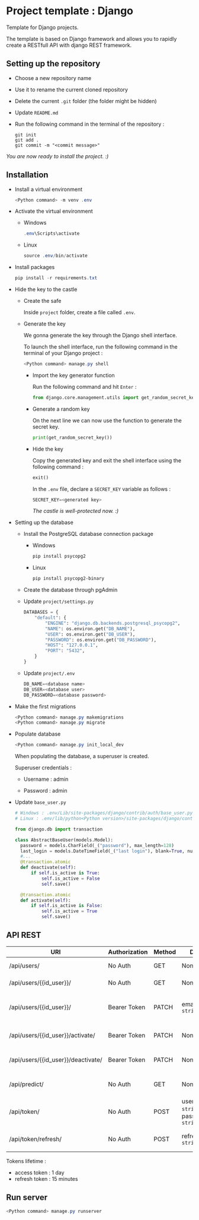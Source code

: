 # Project template : Django

Template for Django projects.

The template is based on Django framework and allows you to rapidly create a RESTfull API with django REST framework.

## Setting up the repository

- Choose a new repository name

- Use it to rename the current cloned repository

- Delete the current `.git` folder (the folder might be hidden)

- Update `README.md`

- Run the following command in the terminal of the repository :
  
  ```git
  git init
  git add .
  git commit -m "<commit message>"
  ```

*You are now ready to install the project. :)*

## Installation

- Install a virtual environment
  
  ```powershell
  <Python command> -m venv .env
  ```

- Activate the virtual environment
  
  - Windows
    
    ```powershell
    .env\Scripts\activate
    ```
  
  - Linux
    
    ```powershell
    source .env/bin/activate
    ```

- Install packages
  
  ```powershell
  pip install -r requirements.txt
  ```

- Hide the key to the castle
  
  - Create the safe
    
    Inside `project` folder, create a file called `.env`.
  
  - Generate the key
    
    We gonna generate the key through the Django shell interface.
    
    To launch the shell interface, run the following command in the terminal of your Django project :
    
    ```powershell
    <Python command> manage.py shell
    ```
    
    - Import the key generator function
      
      Run the following command and hit `Enter` :
      
      ```python
      from django.core.management.utils import get_random_secret_key
      ```
    
    - Generate a random key
      
      On the next line we can now use the function to generate the secret key.
      
      ```python
      print(get_random_secret_key())
      ```
    
    - Hide the key
      
      Copy the generated key and exit the shell interface using the following command :
      
      ```python
      exit()
      ```
      
      In the `.env` file, declare a `SECRET_KEY` variable as follows :
      
      ```python
      SECRET_KEY=<generated key>
      ```
      
      *The castle is well-protected now. :)*

- Setting up the database
  
  - Install the PostgreSQL database connection package
    
    - Windows
      
      ```powershell
      pip install psycopg2
      ```
    
    - Linux
      
      ```powershell
      pip install psycopg2-binary
      ```
  
  - Create the database through pgAdmin
  
  - Update `project/settings.py`
    
    ```python
    DATABASES = {
        "default": {
            "ENGINE": "django.db.backends.postgresql_psycopg2",
            "NAME": os.environ.get("DB_NAME"),
            "USER": os.environ.get("DB_USER"),
            "PASSWORD": os.environ.get("DB_PASSWORD"),
            "HOST": "127.0.0.1",
            "PORT": "5432",
        }
    }
    ```
  
  - Update `project/.env`
    
    ```python
    DB_NAME=<database name>
    DB_USER=<database user>
    DB_PASSWORD=<database password>
    ```

- Make the first migrations
  
  ```powershell
  <Python command> manage.py makemigrations
  <Python command> manage.py migrate
  ```

- Populate database
  
  ```powershell
  <Python command> manage.py init_local_dev
  ```
  
  When populating the database, a superuser is created.
  
  Superuser credentials :
  
  - Username : admin
  
  - Password : admin

- Update `base_user.py`
  
  ```python
  # Windows : .env/Lib/site-packages/django/contrib/auth/base_user.py
  # Linux : .env/lib/python<Python version>/site-packages/django/contrib/auth/base_user.py
  
  from django.db import transaction
  
  class AbstractBaseUser(models.Model):
    password = models.CharField(_("password"), max_length=128)
    last_login = models.DateTimeField(_("last login"), blank=True, null=True)
    #...
    @transaction.atomic
    def deactivate(self):
        if self.is_active is True:
            self.is_active = False
            self.save()
  
    @transaction.atomic
    def activate(self):
        if self.is_active is False:
            self.is_active = True
            self.save()
  ```

## API REST

| URI                                | Authorization | Method | Data                                   | Description                  |
| ---------------------------------- | ------------- | ------ | -------------------------------------- | ---------------------------- |
| /api/users/                        | No Auth       | GET    | None                                   | List of users                |
| /api/users/{{id_user}}/            | No Auth       | GET    | None                                   | User instance                |
| /api/users/{{id_user}}/            | Bearer Token  | PATCH  | email: `string`                        | Update user's instance email |
| /api/users/{{id_user}}/activate/   | Bearer Token  | PATCH  | None                                   | Activate user instance       |
| /api/users/{{id_user}}/deactivate/ | Bearer Token  | PATCH  | None                                   | Deactivate user instance     |
| /api/predict/                      | No Auth       | GET    | None                                   | Dummy price prediction       |
| /api/token/                        | No Auth       | POST   | username: `string`, password: `string` | Access and refresh tokens    |
| /api/token/refresh/                | No Auth       | POST   | refresh: `string`                      | New access token             |

Tokens lifetime :

- access token : 1 day
- refresh token : 15 minutes

## Run server

``` powershell
<Python command> manage.py runserver
```

